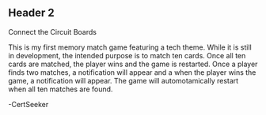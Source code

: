 ## Header 2

Connect the Circuit Boards

This is my first memory match game featuring a tech theme. While it is still in development, the intended purpose is to match ten cards. Once all ten cards are matched, the player wins and the game is restarted. Once a player finds two matches, a notification will appear and a when the player wins the game, a notification will appear. The game will automotamically restart when all ten matches are found. 

-CertSeeker


